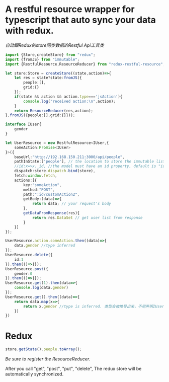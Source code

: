 # A restful resource wrapper for typescript that auto sync your data with redux.
*自动跟Redux的store同步数据的Restful Api工具类*

```typescript
import {Store,createStore} from "redux";
import {fromJS} from "immutable";
import {RestfulResource,ResourceReducer} from "redux-restful-resource";

let store:Store = createStore((state,action)=>{
    let res = state?state:fromJS({
        people:[],
        grid:{}
    });
    if(state && action && action.type==='jsAction'){
        console.log("received action:\n",action);
    }
    return ResourceReducer(res,action);
},fromJS({people:[],grid:{}}));

interface IUser{
    gender
}

let UserResource = new RestfulResource<IUser,{
    someAction:Promise<IUser>
}>({
    baseUrl:"http://192.168.150.211:3000/api/people",
    pathInState:['people'], // the location to store the immutable list of models in redux store.
    //id:x=>x._id, //the model must have an id property, default is "id"
    dispatch:store.dispatch.bind(store),
    fetch:window.fetch,
    actions:[{
        key:"someAction",
        method:"POST",
        path:":id/customAction2",
        getBody:(data)=>{
            return data; // your request's body
        },
        getDataFromResponse(res){
            return res.DataSet // get user list from response
        }
    }]
});

UserResource.action.someAction.then((data)=>{
    data.gender //type inferred
});
UserResource.delete({
    id:1
}).then(()=>{});
UserResource.post({
    gender:0
}).then(()=>{});
UserResource.get(1).then(data=>{
    console.log(data.gender)
});
UserResource.get().then((data)=>{
    return data.map(x=>{
        return x.gender //type is inferred. 类型会被推导出来，不用声明IUser[]
    })
})
```

# Redux

```typescript
store.getState().people.toArray(); 
```
*Be sure to register the ResourceReducer.*

After you call "get", "post", "put", "delete",
The redux store will be automatically synchronized.